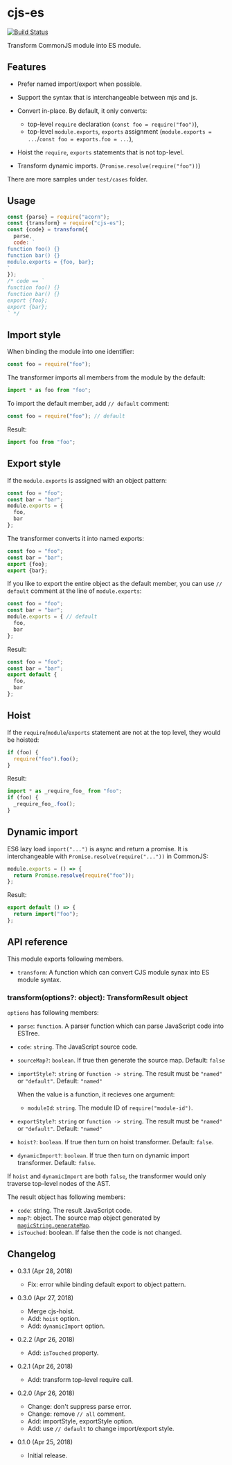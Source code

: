 cjs-es
======

[![Build Status](https://travis-ci.org/eight04/cjs-es.svg?branch=master)](https://travis-ci.org/eight04/cjs-es)

Transform CommonJS module into ES module.

Features
--------

* Prefer named import/export when possible.
* Support the syntax that is interchangeable between mjs and js.
* Convert in-place. By default, it only converts:

  - top-level `require` declaration (`const foo = require("foo")`),
  - top-level `module.exports`, `exports` assignment (`module.exports = ...`/`const foo = exports.foo = ...`),
  
* Hoist the `require`, `exports` statements that is not top-level.
* Transform dynamic imports. (`Promise.resolve(require("foo"))`)

There are more samples under `test/cases` folder.

Usage
-----

```js
const {parse} = require("acorn");
const {transform} = require("cjs-es");
const {code} = transform({
  parse,
  code: `
function foo() {}
function bar() {}
module.exports = {foo, bar};
`
});
/* code == `
function foo() {}
function bar() {}
export {foo};
export {bar};
` */
```

Import style
------------

When binding the module into one identifier:

```js
const foo = require("foo");
```

The transformer imports all members from the module by the default:

```js
import * as foo from "foo";
```
   
To import the default member, add `// default` comment:

```js
const foo = require("foo"); // default
```

Result:

```js
import foo from "foo";
```
    
Export style
------------

If the `module.exports` is assigned with an object pattern:

```js
const foo = "foo";
const bar = "bar";
module.exports = {
  foo,
  bar
};
```

The transformer converts it into named exports:

```js
const foo = "foo";
const bar = "bar";
export {foo};
export {bar};
```
    
If you like to export the entire object as the default member, you can use `// default` comment at the line of `module.exports`:

```js
const foo = "foo";
const bar = "bar";
module.exports = { // default
  foo,
  bar
};
```

Result:

```js
const foo = "foo";
const bar = "bar";
export default {
  foo,
  bar
};
```

Hoist
-----

If the `require`/`module`/`exports` statement are not at the top level, they would be hoisted:

```js
if (foo) {
  require("foo").foo();
}
```

Result:

```js
import * as _require_foo_ from "foo";
if (foo) {
  _require_foo_.foo();
}
```

Dynamic import
--------------

ES6 lazy load `import("...")` is async and return a promise. It is interchangeable with `Promise.resolve(require("..."))` in CommonJS:

```js
module.exports = () => {
  return Promise.resolve(require("foo"));
};
```

Result:

```js
export default () => {
  return import("foo");
};
```

API reference
-------------

This module exports following members.

* `transform`: A function which can convert CJS module synax into ES module syntax.

### transform(options?: object): TransformResult object

`options` has following members:

* `parse`: `function`. A parser function which can parse JavaScript code into ESTree.
* `code`: `string`. The JavaScript source code.
* `sourceMap?`: `boolean`. If true then generate the source map. Default: `false`
* `importStyle?`: `string` or `function -> string`. The result must be `"named"` or `"default"`. Default: `"named"`

  When the value is a function, it recieves one argument:

  - `moduleId`: `string`. The module ID of `require("module-id")`.

* `exportStyle?`: `string` or `function -> string`. The result must be `"named"` or `"default"`. Default: `"named"`
* `hoist?`: `boolean`. If true then turn on hoist transformer. Default: `false`.
* `dynamicImport?`: `boolean`. If true then turn on dynamic import transformer. Default: `false`.

If `hoist` and `dynamicImport` are both `false`, the transformer would only traverse top-level nodes of the AST.

The result object has following members:

* `code`: string. The result JavaScript code.
* `map?`: object. The source map object generated by [`magicString.generateMap`](https://github.com/Rich-Harris/magic-string#sgeneratemap-options-).
* `isTouched`: boolean. If false then the code is not changed.

Changelog
---------

* 0.3.1 (Apr 28, 2018)

  - Fix: error while binding default export to object pattern.

* 0.3.0 (Apr 27, 2018)

  - Merge cjs-hoist.
  - Add: `hoist` option.
  - Add: `dynamicImport` option.

* 0.2.2 (Apr 26, 2018)

  - Add: `isTouched` property.

* 0.2.1 (Apr 26, 2018)

  - Add: transform top-level require call.

* 0.2.0 (Apr 26, 2018)

  - Change: don't suppress parse error.
  - Change: remove `// all` comment.
  - Add: importStyle, exportStyle option.
  - Add: use `// default` to change import/export style.

* 0.1.0 (Apr 25, 2018)

  - Initial release.
